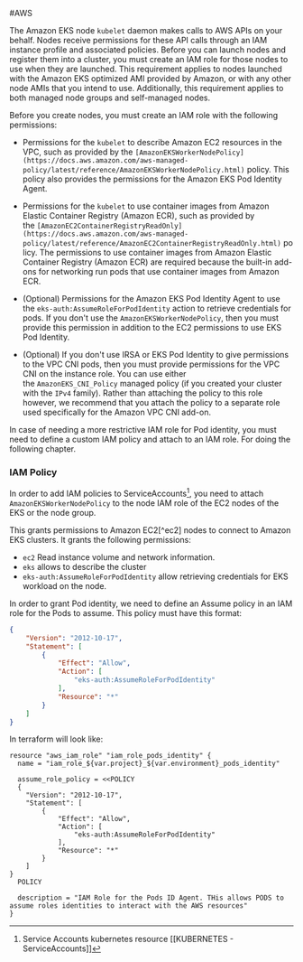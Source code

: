 #AWS 

The Amazon EKS node `kubelet` daemon makes calls to AWS APIs on your behalf. Nodes receive permissions for these API calls through an IAM instance profile and associated policies. Before you can launch nodes and register them into a cluster, you must create an IAM role for those nodes to use when they are launched. This requirement applies to nodes launched with the Amazon EKS optimized AMI provided by Amazon, or with any other node AMIs that you intend to use. Additionally, this requirement applies to both managed node groups and self-managed nodes.

Before you create nodes, you must create an IAM role with the following permissions:

- Permissions for the `kubelet` to describe Amazon EC2 resources in the VPC, such as provided by the `[AmazonEKSWorkerNodePolicy](https://docs.aws.amazon.com/aws-managed-policy/latest/reference/AmazonEKSWorkerNodePolicy.html)` policy. This policy also provides the permissions for the Amazon EKS Pod Identity Agent.
    
- Permissions for the `kubelet` to use container images from Amazon Elastic Container Registry (Amazon ECR), such as provided by the `[AmazonEC2ContainerRegistryReadOnly](https://docs.aws.amazon.com/aws-managed-policy/latest/reference/AmazonEC2ContainerRegistryReadOnly.html)` policy. The permissions to use container images from Amazon Elastic Container Registry (Amazon ECR) are required because the built-in add-ons for networking run pods that use container images from Amazon ECR.
    
- (Optional) Permissions for the Amazon EKS Pod Identity Agent to use the `eks-auth:AssumeRoleForPodIdentity` action to retrieve credentials for pods. If you don't use the `AmazonEKSWorkerNodePolicy`, then you must provide this permission in addition to the EC2 permissions to use EKS Pod Identity.
    
- (Optional) If you don't use IRSA or EKS Pod Identity to give permissions to the VPC CNI pods, then you must provide permissions for the VPC CNI on the instance role. You can use either the `AmazonEKS_CNI_Policy` managed policy (if you created your cluster with the `IPv4` family).  Rather than attaching the policy to this role however, we recommend that you attach the policy to a separate role used specifically for the Amazon VPC CNI add-on.

In case of needing a more restrictive IAM role for Pod identity, you must need to define a custom IAM policy and attach to an IAM role. For doing the following chapter. 
### IAM Policy

In order to add IAM policies to ServiceAccounts[^sa], you need to attach `AmazonEKSWorkerNodePolicy` to the node IAM role of the EC2 nodes of the EKS or the node group. 

This grants permissions to Amazon EC2[^ec2] nodes to connect to Amazon EKS clusters. 
It grants the following permissions: 

* `ec2` Read instance volume and network information. 
* `eks` allows to describe the cluster
* `eks-auth:AssumeRoleForPodIdentity` allow retrieving credentials for EKS workload on the node. 

In order to grant Pod identity, we need to define an Assume policy in an IAM role for the Pods to assume. 
This policy must have this format: 

```json
{
    "Version": "2012-10-17",
    "Statement": [
        {
            "Effect": "Allow",
            "Action": [
                "eks-auth:AssumeRoleForPodIdentity"
            ],
            "Resource": "*"
        }
    ]
}
```

In terraform will look like: 

```hcl
resource "aws_iam_role" "iam_role_pods_identity" {
  name = "iam_role_${var.project}_${var.environment}_pods_identity"

  assume_role_policy = <<POLICY
  {
    "Version": "2012-10-17",
    "Statement": [
        {
            "Effect": "Allow",
            "Action": [
                "eks-auth:AssumeRoleForPodIdentity"
            ],
            "Resource": "*"
        }
    ]
}
  POLICY

  description = "IAM Role for the Pods ID Agent. THis allows PODS to assume roles identities to interact with the AWS resources"
}
```

[^sa]: Service Accounts kubernetes resource [[KUBERNETES - ServiceAccounts]]